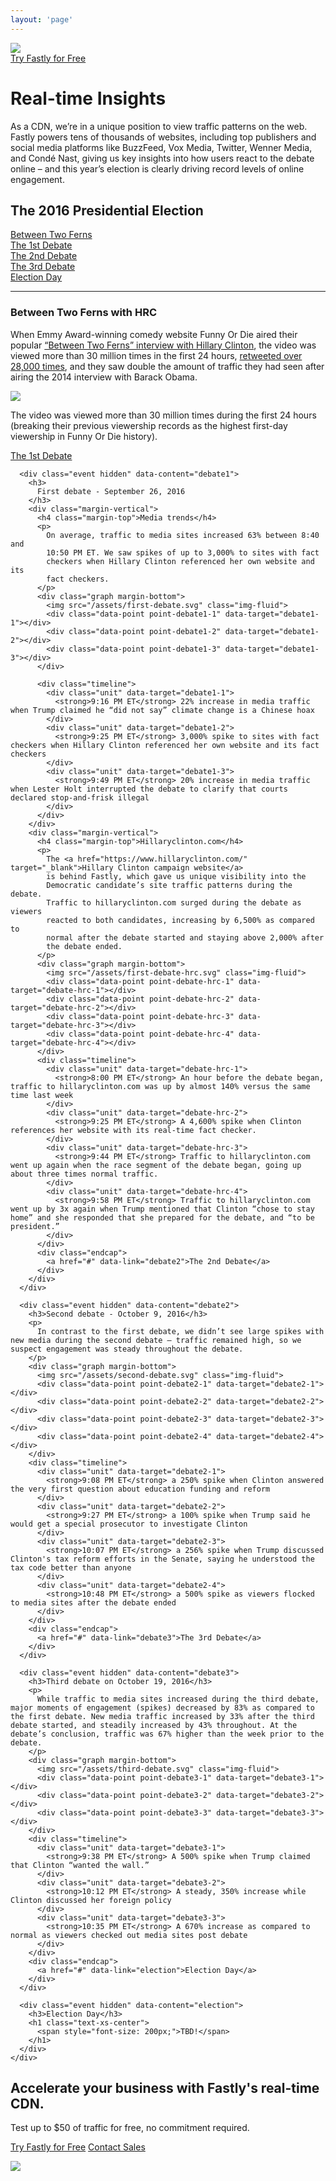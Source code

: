 ```yaml
---
layout: 'page'
---
```

<div class="header">
  <div class="container">
    <div class="grid-row padding-top">
      <div class="grid-col--1">
        <img src="/assets/fastly_logo_white.svg" class="fastly-logo">
      </div>
      <div class="grid-col--1 text-xs-right">
        <a href="https://www.fastly.com/signup" class="button action button-lg">Try Fastly for Free</a>
      </div>
    </div>
    <div class="grid-row">
      <div class="grid-col--1 header-text">
        <h1>Real-time Insights</h1>
        <p>
          As a CDN, we’re in a unique position to view traffic patterns on
          the web. Fastly powers tens of thousands of websites, including
          top publishers and social media platforms like BuzzFeed, Vox&nbsp;Media,
          Twitter, Wenner&nbsp;Media, and Condé&nbsp;Nast, giving us key insights into
          how users react to the debate online – and this year’s election is
          clearly driving record levels of online engagement.
        </p>
      </div>
    </div>
  </div>
</div>
<div class="main-content container margin-vertical">
  <h2 class="text-xs-center margin-top">The 2016 Presidential Election</h2>
  <div class="grid-row">
    <div class="grid-col--1 navigation">
      <div class="unit"><a href="#ferns" data-link="ferns" class="active">Between Two Ferns</a></div>
      <div class="unit"><a href="#debate1" data-link="debate1">The 1st Debate</a></div>
      <div class="unit"><a href="#debate2" data-link="debate2">The 2nd Debate</a></div>
      <div class="unit"><a href="#debate3" data-link="debate3">The 3rd Debate</a></div>
      <div class="unit"><a href="#election" data-link="election">Election Day</a></div>
    </div>
  </div>
  <hr class="divider">
  <div class="grid-row">
    <div class="grid-col--1 padding-vertical">
      <div class="event" data-content="ferns">
        <h3>Between Two Ferns with HRC</h3>
        <p>
          When Emmy Award-winning comedy website Funny Or Die aired their
          popular <a href="http://www.funnyordie.com/videos/b2fc974d1d/between-two-ferns-with-zach-galifianakis-hillary-clinton" target="_blank">“Between Two Ferns” interview with Hillary Clinton</a>, the video
          was viewed more than 30 million times in the first 24 hours,
          <a href="" target="_blank">retweeted over 28,000 times</a>, and they
          saw double the amount of traffic they had seen after airing the 2014
          interview with Barack Obama.
        </p>
        <div class="graph margin-bottom">
          <img src="/assets/two-ferns.svg" class="img-fluid">
          <div class="data-point point-fern-1" data-target="fern-1"></div>
        </div>
        <div class="timeline">
          <div class="unit" data-target="fern-1">
            <p>
              The video was viewed more than 30 million times during the first
              24 hours (breaking their previous viewership records as the highest
              first-day viewership in Funny Or Die history).
            </p>
          </div>
        </div>
        <div class="endcap">
          <a href="#" data-link="debate1">The 1st Debate</a>
        </div>
      </div>

      <div class="event hidden" data-content="debate1">
        <h3>
          First debate - September 26, 2016
        </h3>
        <div class="margin-vertical">
          <h4 class="margin-top">Media trends</h4>
          <p>
            On average, traffic to media sites increased 63% between 8:40 and
            10:50 PM ET. We saw spikes of up to 3,000% to sites with fact
            checkers when Hillary Clinton referenced her own website and its
            fact checkers.
          </p>
          <div class="graph margin-bottom">
            <img src="/assets/first-debate.svg" class="img-fluid">
            <div class="data-point point-debate1-1" data-target="debate1-1"></div>
            <div class="data-point point-debate1-2" data-target="debate1-2"></div>
            <div class="data-point point-debate1-3" data-target="debate1-3"></div>
          </div>

          <div class="timeline">
            <div class="unit" data-target="debate1-1">
              <strong>9:16 PM ET</strong> 22% increase in media traffic when Trump claimed he “did not say” climate change is a Chinese hoax
            </div>
            <div class="unit" data-target="debate1-2">
              <strong>9:25 PM ET</strong> 3,000% spike to sites with fact checkers when Hillary Clinton referenced her own website and its fact checkers
            </div>
            <div class="unit" data-target="debate1-3">
              <strong>9:49 PM ET</strong> 20% increase in media traffic when Lester Holt interrupted the debate to clarify that courts declared stop-and-frisk illegal
            </div>
          </div>
        </div>
        <div class="margin-vertical">
          <h4 class="margin-top">Hillaryclinton.com</h4>
          <p>
            The <a href="https://www.hillaryclinton.com/" target="_blank">Hillary Clinton campaign website</a>
            is behind Fastly, which gave us unique visibility into the
            Democratic candidate’s site traffic patterns during the debate.
            Traffic to hillaryclinton.com surged during the debate as viewers
            reacted to both candidates, increasing by 6,500% as compared to
            normal after the debate started and staying above 2,000% after
            the debate ended.
          </p>
          <div class="graph margin-bottom">
            <img src="/assets/first-debate-hrc.svg" class="img-fluid">
            <div class="data-point point-debate-hrc-1" data-target="debate-hrc-1"></div>
            <div class="data-point point-debate-hrc-2" data-target="debate-hrc-2"></div>
            <div class="data-point point-debate-hrc-3" data-target="debate-hrc-3"></div>
            <div class="data-point point-debate-hrc-4" data-target="debate-hrc-4"></div>
          </div>
          <div class="timeline">
            <div class="unit" data-target="debate-hrc-1">
              <strong>8:00 PM ET</strong> An hour before the debate began, traffic to hillaryclinton.com was up by almost 140% versus the same time last week
            </div>
            <div class="unit" data-target="debate-hrc-2">
              <strong>9:25 PM ET</strong> A 4,600% spike when Clinton references her website with its real-time fact checker.
            </div>
            <div class="unit" data-target="debate-hrc-3">
              <strong>9:44 PM ET</strong> Traffic to hillaryclinton.com went up again when the race segment of the debate began, going up about three times normal traffic.
            </div>
            <div class="unit" data-target="debate-hrc-4">
              <strong>9:58 PM ET</strong> Traffic to hillaryclinton.com went up by 3x again when Trump mentioned that Clinton “chose to stay home” and she responded that she prepared for the debate, and “to be president.”
            </div>
          </div>
          <div class="endcap">
            <a href="#" data-link="debate2">The 2nd Debate</a>
          </div>
        </div>
      </div>

      <div class="event hidden" data-content="debate2">
        <h3>Second debate - October 9, 2016</h3>
        <p>
          In contrast to the first debate, we didn’t see large spikes with new media during the second debate — traffic remained high, so we suspect engagement was steady throughout the debate.
        </p>
        <div class="graph margin-bottom">
          <img src="/assets/second-debate.svg" class="img-fluid">
          <div class="data-point point-debate2-1" data-target="debate2-1"></div>
          <div class="data-point point-debate2-2" data-target="debate2-2"></div>
          <div class="data-point point-debate2-3" data-target="debate2-3"></div>
          <div class="data-point point-debate2-4" data-target="debate2-4"></div>
        </div>
        <div class="timeline">
          <div class="unit" data-target="debate2-1">
            <strong>9:08 PM ET</strong> a 250% spike when Clinton answered the very first question about education funding and reform
          </div>
          <div class="unit" data-target="debate2-2">
            <strong>9:27 PM ET</strong> a 100% spike when Trump said he would get a special prosecutor to investigate Clinton
          </div>
          <div class="unit" data-target="debate2-3">
            <strong>10:07 PM ET</strong> a 256% spike when Trump discussed Clinton's tax reform efforts in the Senate, saying he understood the tax code better than anyone
          </div>
          <div class="unit" data-target="debate2-4">
            <strong>10:48 PM ET</strong> a 500% spike as viewers flocked to media sites after the debate ended
          </div>
        </div>
        <div class="endcap">
          <a href="#" data-link="debate3">The 3rd Debate</a>
        </div>
      </div>

      <div class="event hidden" data-content="debate3">
        <h3>Third debate on October 19, 2016</h3>
        <p>
          While traffic to media sites increased during the third debate, major moments of engagement (spikes) decreased by 83% as compared to the first debate. New media traffic increased by 33% after the third debate started, and steadily increased by 43% throughout. At the debate’s conclusion, traffic was 67% higher than the week prior to the debate.
        </p>
        <div class="graph margin-bottom">
          <img src="/assets/third-debate.svg" class="img-fluid">
          <div class="data-point point-debate3-1" data-target="debate3-1"></div>
          <div class="data-point point-debate3-2" data-target="debate3-2"></div>
          <div class="data-point point-debate3-3" data-target="debate3-3"></div>
        </div>
        <div class="timeline">
          <div class="unit" data-target="debate3-1">
            <strong>9:38 PM ET</strong> A 500% spike when Trump claimed that Clinton “wanted the wall.”
          </div>
          <div class="unit" data-target="debate3-2">
            <strong>10:12 PM ET</strong> A steady, 350% increase while Clinton discussed her foreign policy
          </div>
          <div class="unit" data-target="debate3-3">
            <strong>10:35 PM ET</strong> A 670% increase as compared to normal as viewers checked out media sites post debate
          </div>
        </div>
        <div class="endcap">
          <a href="#" data-link="election">Election Day</a>
        </div>
      </div>

      <div class="event hidden" data-content="election">
        <h3>Election Day</h3>
        <h1 class="text-xs-center">
          <span style="font-size: 200px;">TBD!</span>
        </h1>
      </div>
    </div>
  </div>
</div>
<div class="header">
  <div class="container">
    <div class="grid-row padding-vertical text-xs-center">
      <div class="grid-col--1 header-text">
        <h2>Accelerate your business with Fastly's real-time CDN.</h2>
        <p>
          Test up to $50 of traffic for free, no commitment required.
        </p>
        <p>
          <a href="https://www.fastly.com/signup" class="button action button-lg">Try Fastly for Free</a>
          <a href="contact" class="button primary button-lg">Contact Sales</a>
        </p>
      </div>
    </div>
    <div class="grid-row padding-vertical">
      <div class="grid-col--1 text-xs-center">
        <img src="/assets/fastly_logo_white.svg" class="fastly-logo">
      </div>
    </div>
  </div>
</div>
<script>
$(document).ready(function(){
  if(window.location.hash) {
    setTimeline(window.location.hash.split('#')[1]);
  }
});
$("a[data-link]").click(function(e){
  e.preventDefault();
  setTimeline($(this).attr('data-link'));
  scrollToTop();
  window.location.hash = $(this).attr('data-link');
});
$("div[data-target]").hover(function(){
  $("[data-target="+$(this).attr('data-target')+"]").addClass('active');
},function(){
  $("[data-target="+$(this).attr('data-target')+"]").removeClass('active');
});
function setTimeline(value){
  $('.event').addClass('hidden');
  $("div[data-content='"+ value +"']").removeClass('hidden');
  $("a[data-link]").removeClass('active');
  $("a[data-link="+ value +"]").addClass('active');
}
function scrollToTop(){
  $("html, body").animate({
    scrollTop: $('.main-content').offset().top
  });
}
</script>
